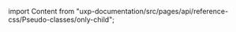 
import Content from "uxp-documentation/src/pages/api/reference-css/Pseudo-classes/only-child";

<Content query="product=photoshop"/>
